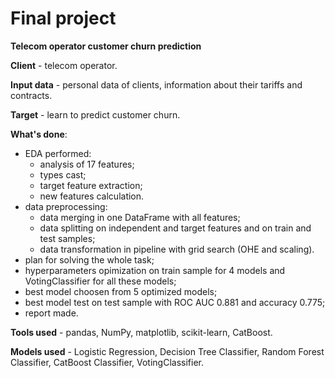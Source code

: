 # Final project

__Telecom operator customer churn prediction__

__Client__ - telecom operator.

__Input data__ - personal data of clients, information about their tariffs and contracts.

__Target__ - learn to predict customer churn.

__What's done__:
- EDA performed:
    - analysis of 17 features;
    - types cast;
    - target feature extraction;
    - new features calculation.
- data preprocessing:
    - data merging in one DataFrame with all features;
    - data splitting on independent and target features and on train and test samples;
    - data transformation in pipeline with grid search (OHE and scaling).
- plan for solving the whole task;
- hyperparameters opimization on train sample for 4 models and VotingClassifier for all these models;
- best model choosen from 5 optimized models;
- best model test on test sample with ROC AUC 0.881 and accuracy 0.775;
- report made.

__Tools used__ - pandas, NumPy, matplotlib, scikit-learn, CatBoost.

__Models used__ - Logistic Regression, Decision Tree Classifier, Random Forest Classifier, CatBoost Classifier, VotingClassifier.